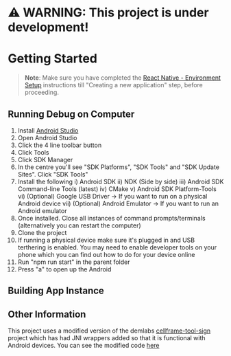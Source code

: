 <h1>⚠️ WARNING: This project is under development!</h1>

# Getting Started

>**Note**: Make sure you have completed the [React Native - Environment Setup](https://reactnative.dev/docs/environment-setup) instructions till "Creating a new application" step, before proceeding.

## Running Debug on Computer

1) Install [Android Studio](https://developer.android.com/studio)
2) Open Android Studio
3) Click the 4 line toolbar button
4) Click Tools
5) Click SDK Manager
6) In the centre you'll see "SDK Platforms", "SDK Tools" and "SDK Update Sites". Click "SDK Tools"
7) Install the following
   i) Android SDK
   ii) NDK (Side by side)
   iii) Android SDK Command-line Tools (latest)
   iv) CMake
   v) Android SDK Platform-Tools
   vi) (Optional) Google USB Driver -> If you want to run on a physical Android device
   vii) (Optional) Android Emulator -> If you want to run an Android emulator
9) Once installed. Close all instances of command prompts/terminals (alternatively you can restart the computer)
10) Clone the project
11) If running a physical device make sure it's plugged in and USB terthering is enabled. You may need to enable developer tools on your phone which you can find out how to do for your device online
12) Run "npm run start" in the parent folder
13) Press "a" to open up the Android

## Building App Instance



## Other Information
This project uses a modified version of the demlabs [cellframe-tool-sign](https://gitlab.demlabs.net/cellframe/cellframe-tool-sign) project which has had JNI wrappers added so that it is functional with Android devices. You can see the modified code [here](https://github.com/the-whale-dev/cellframe-android-wallet-misc)
